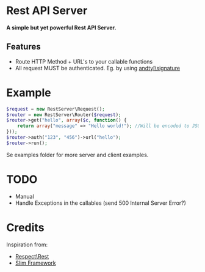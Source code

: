 # Rest API Server

**A simple but yet powerful Rest API Server.**

## Features

* Route HTTP Method + URL's to your callable functions
* All request MUST be authenticated. Eg. by using [andtyl\signature](https://github.com/andtyl/signature)

# Example

```php
$request = new RestServer\Request();
$router = new RestServer\Router($request);
$router->get("hello", array($c, function() {
    return array("message" => "Hello world!"); //Will be encoded to JSON
}));
$router->auth("123", "456")->url("hello");
$router->run();
```

Se examples folder for  more server and client examples.

# TODO

* Manual
* Handle Exceptions in the callables (send 500 Internal Server Error?)

# Credits

Inspiration from:
* [Respect\Rest](https://github.com/Respect/Rest)
* [Slim Framework](https://github.com/codeguy/Slim)